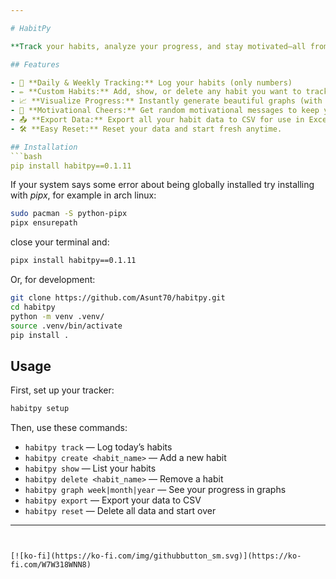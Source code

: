 ```yaml
---

# HabitPy

**Track your habits, analyze your progress, and stay motivated—all from your terminal!**

## Features

- 📅 **Daily & Weekly Tracking:** Log your habits (only numbers)
- ✏️ **Custom Habits:** Add, show, or delete any habit you want to track.
- 📈 **Visualize Progress:** Instantly generate beautiful graphs (with dark mode!) for your week, month, or year.
- 🎉 **Motivational Cheers:** Get random motivational messages to keep you going.
- 📤 **Export Data:** Export all your habit data to CSV for use in Excel, Sheets, or anywhere else.
- 🛠️ **Easy Reset:** Reset your data and start fresh anytime.

## Installation
```bash
pip install habitpy==0.1.11
```
If your system says some error about being globally installed try installing with *pipx*,
for example in arch linux:
```bash
sudo pacman -S python-pipx
pipx ensurepath
```
close your terminal and:
```bash
pipx install habitpy==0.1.11
```
Or, for development:
```bash
git clone https://github.com/Asunt70/habitpy.git
cd habitpy
python -m venv .venv/
source .venv/bin/activate
pip install .
```

## Usage

First, set up your tracker:
```bash
habitpy setup
```

Then, use these commands:
- `habitpy track` — Log today’s habits
- `habitpy create <habit_name>` — Add a new habit
- `habitpy show` — List your habits
- `habitpy delete <habit_name>` — Remove a habit
- `habitpy graph week|month|year` — See your progress in graphs
- `habitpy export` — Export your data to CSV
- `habitpy reset` — Delete all data and start over

---
```


[![ko-fi](https://ko-fi.com/img/githubbutton_sm.svg)](https://ko-fi.com/W7W318WNN8)

